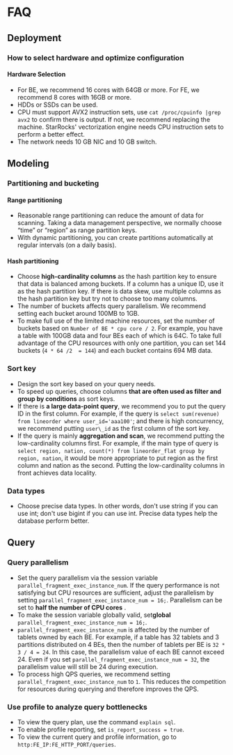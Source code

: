# FAQ

## Deployment

### How to select hardware and optimize configuration

#### Hardware Selection

* For BE, we recommend 16 cores with 64GB or more. For FE, we recommend 8 cores with 16GB or more.
* HDDs or SSDs can be used.
* CPU must support AVX2 instruction sets, use `cat /proc/cpuinfo |grep avx2` to confirm there is output. If not, we recommend replacing the machine. StarRocks' vectorization engine needs CPU instruction sets to perform a better effect.
* The network needs 10 GB NIC and 10 GB switch.

## Modeling

### Partitioning and bucketing

#### Range partitioning

* Reasonable range partitioning can reduce the amount of data for scanning. Taking a data management perspective, we normally choose “time” or “region” as range partition keys.
* With dynamic partitioning, you can create partitions automatically at regular intervals (on a daily basis).

#### Hash partitioning

* Choose **high-cardinality columns** as the hash partition key to ensure that data is balanced among buckets. If a column has a unique ID, use it as the hash partition key. If there is data skew, use multiple columns as the hash partition key but try not to choose too many columns.
* The number of buckets affects query parallelism. We recommend setting each bucket around 100MB to 1GB.
* To make full use of the limited machine resources, set the number of buckets based on ` Number of BE * cpu core / 2 `. For example, you have a table with 100GB data and four BEs each of which is 64C. To take full advantage of the CPU resources with only one partition, you can set 144 buckets (`4 * 64 /2  = 144`) and each bucket contains 694 MB data.

### Sort key

* Design the sort key based on your query needs.
* To speed up queries, choose columns **that are often used as filter and group by conditions** as sort keys.
* If there is **a large data-point query**, we recommend you to put the query ID in the first column. For example, if the query is `select sum(revenue) from lineorder where user_id='aaa100'`; and there is high concurrency, we recommend putting `user\_id` as the first column of the sort key.
* If the query is mainly **aggregation and scan**, we recommend putting the low-cardinality columns first. For example, if the main type of query is `select region, nation, count(*) from lineorder_flat group by region, nation`, it would be more appropriate to put region as the first column and nation as the second. Putting the low-cardinality columns in front achieves data locality.

### Data types

* Choose precise data types. In other words, don't use string if you can use int; don't use bigint if you can use int. Precise data types help the database perform better.

## Query

### Query parallelism

* Set the query parallelism via the session variable `parallel_fragment_exec_instance_num`. If the query performance is not satisfying but CPU resources are sufficient, adjust the parallelism by setting `parallel_fragment_exec_instance_num = 16;`. Parallelism can be set to **half the number of CPU cores** .
* To make the session variable globally valid, set**global** `parallel_fragment_exec_instance_num = 16;`.
* `parallel_fragment_exec_instance_num` is affected by the number of tablets owned by each BE. For example, if a table has 32 tablets and 3 partitions distributed on 4 BEs, then the number of tablets per BE is `32 * 3 / 4 = 24`. In this case, the parallelism value of each BE cannot exceed 24. Even if you set `parallel_fragment_exec_instance_num = 32`, the parallelism value will still be 24 during execution.
* To process high QPS queries, we recommend setting  `parallel_fragment_exec_instance_num` to `1`. This reduces the competition for resources during querying and therefore improves the QPS.

### Use profile to analyze query bottlenecks

* To view the query plan, use the command `explain sql`.
* To enable profile reporting, set `is_report_success = true`.
* To view the current query and profile information, go to `http:FE_IP:FE_HTTP_PORT/queries`.
